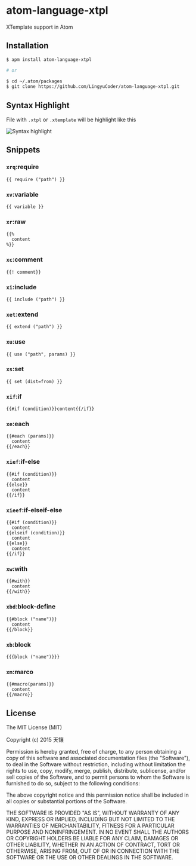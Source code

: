 # atom-language-xtpl

XTemplate support in Atom

## Installation

```bash
$ apm install atom-language-xtpl

# or

$ cd ~/.atom/packages
$ git clone https://github.com/LingyuCoder/atom-language-xtpl.git
```

## Syntax Highlight

File with `.xtpl` or `.xtemplate` will be highlight like this

![Syntax highlight](http://7q5asf.com1.z0.glb.clouddn.com/QQ20151129-1@2x.png)

## Snippets

### `xrq`:require

```
{{ require ("path") }}
```

### `xv`:variable

```
{{ variable }}
```

### `xr`:raw

```
{{%
  content
%}}
```

### `xc`:comment

```
{{! comment}}
```

### `xi`:include

```
{{ include ("path") }}
```

### `xet`:extend

```
{{ extend ("path") }}
```

### `xu`:use

```
{{ use ("path", params) }}
```

### `xs`:set

```
{{ set (dist=from) }}
```

### `xif`:if

```
{{#if (condition)}}content{{/if}}
```

### `xe`:each

```
{{#each (params)}}
  content
{{/each}}
```

### `xief`:if-else

```
{{#if (condition)}}
  content
{{else}}
  content
{{/if}}
```

### `xieef`:if-elseif-else

```
{{#if (condition)}}
  content
{{elseif (condition)}}
  content
{{else}}
  content
{{/if}}
```

### `xw`:with

```
{{#with}}
  content
{{/with}}
```

### `xbd`:block-define

```
{{#block ("name")}}
  content
{{/block}}
```

### `xb`:block

```
{{{block ("name")}}}
```

### `xm`:marco

```
{{#macro(params)}}
  content
{{/macro}}
```

## License

The MIT License (MIT)

Copyright (c) 2015 天镶

Permission is hereby granted, free of charge, to any person obtaining a copy
of this software and associated documentation files (the "Software"), to deal
in the Software without restriction, including without limitation the rights
to use, copy, modify, merge, publish, distribute, sublicense, and/or sell
copies of the Software, and to permit persons to whom the Software is
furnished to do so, subject to the following conditions:

The above copyright notice and this permission notice shall be included in all
copies or substantial portions of the Software.

THE SOFTWARE IS PROVIDED "AS IS", WITHOUT WARRANTY OF ANY KIND, EXPRESS OR
IMPLIED, INCLUDING BUT NOT LIMITED TO THE WARRANTIES OF MERCHANTABILITY,
FITNESS FOR A PARTICULAR PURPOSE AND NONINFRINGEMENT. IN NO EVENT SHALL THE
AUTHORS OR COPYRIGHT HOLDERS BE LIABLE FOR ANY CLAIM, DAMAGES OR OTHER
LIABILITY, WHETHER IN AN ACTION OF CONTRACT, TORT OR OTHERWISE, ARISING FROM,
OUT OF OR IN CONNECTION WITH THE SOFTWARE OR THE USE OR OTHER DEALINGS IN THE
SOFTWARE.

